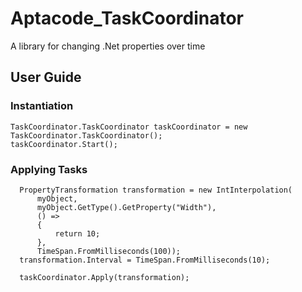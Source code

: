# Aptacode_TaskCoordinator
A library for changing .Net properties over time

## User Guide

### Instantiation
```
TaskCoordinator.TaskCoordinator taskCoordinator = new TaskCoordinator.TaskCoordinator();
taskCoordinator.Start();
```

### Applying Tasks
```
  PropertyTransformation transformation = new IntInterpolation(
      myObject,
      myObject.GetType().GetProperty("Width"),
      () =>
      {
          return 10;
      },
      TimeSpan.FromMilliseconds(100));
  transformation.Interval = TimeSpan.FromMilliseconds(10);

  taskCoordinator.Apply(transformation);
  
 ```
